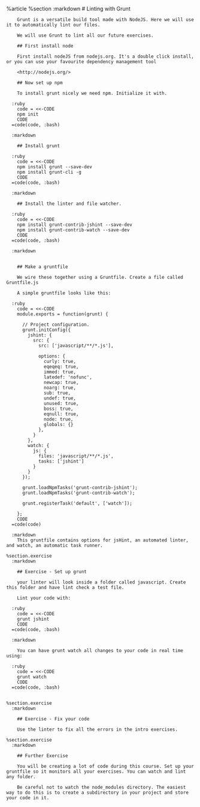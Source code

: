 %article
    %section
      :markdown
        # Linting with Grunt
  
        Grunt is a versatile build tool made with NodeJS. Here we will use it to automatically lint our files.
  
        We will use Grunt to lint all our future exercises.
  
        ## First install node
  
        First install nodeJS from nodejs.org. It's a double click install, or you can use your favourite dependency management tool
  
        <http://nodejs.org/>
  
        ## Now set up npm
  
        To install grunt nicely we need npm. Initialize it with.
  
      :ruby
        code = <<-CODE
        npm init
        CODE
      =code(code, :bash)
  
      :markdown
  
        ## Install grunt
  
      :ruby
        code = <<-CODE
        npm install grunt --save-dev
        npm install grunt-cli -g
        CODE
      =code(code, :bash)
  
      :markdown
  
        ## Install the linter and file watcher.
  
      :ruby
        code = <<-CODE
        npm install grunt-contrib-jshint --save-dev
        npm install grunt-contrib-watch --save-dev
        CODE
      =code(code, :bash)
  
      :markdown
  
  
        ## Make a gruntfile
  
        We wire these together using a Gruntfile. Create a file called Gruntfile.js
  
        A simple gruntfile looks like this:
  
      :ruby
        code = <<-CODE
        module.exports = function(grunt) {
  
          // Project configuration.
          grunt.initConfig({
            jshint: {
              src: {
                src: ['javascript/**/*.js'],
  
                options: {
                  curly: true,
                  eqeqeq: true,
                  immed: true,
                  latedef: 'nofunc',
                  newcap: true,
                  noarg: true,
                  sub: true,
                  undef: true,
                  unused: true,
                  boss: true,
                  eqnull: true,
                  node: true,
                  globals: {}
                },
              }
            },
            watch: {
              js: {
                files: 'javascript/**/*.js',
                tasks: ['jshint']
              }
            }
          });
  
          grunt.loadNpmTasks('grunt-contrib-jshint');
          grunt.loadNpmTasks('grunt-contrib-watch');
  
          grunt.registerTask('default', ['watch']);
  
        };
        CODE
      =code(code)
  
      :markdown
        This gruntfile contains options for jsHint, an automated linter, and watch, an automatic task runner.
  
    %section.exercise
      :markdown
  
        ## Exercise - Set up grunt
  
        your linter will look inside a folder called javascript. Create this folder and have lint check a test file.
  
        Lint your code with:
  
      :ruby
        code = <<-CODE
        grunt jshint
        CODE
      =code(code, :bash)
  
      :markdown
  
        You can have grunt watch all changes to your code in real time using:
  
      :ruby
        code = <<-CODE
        grunt watch
        CODE
      =code(code, :bash)
  
  
    %section.exercise
      :markdown
  
        ## Exercise - Fix your code
  
        Use the linter to fix all the errors in the intro exercises.
  
    %section.exercise
      :markdown
  
        ## Further Exercise
  
        You will be creating a lot of code during this course. Set up your gruntfile so it monitors all your exercises. You can watch and lint any folder.
  
        Be careful not to watch the node_modules directory. The easiest way to do this is to create a subdirectory in your project and store your code in it.
  